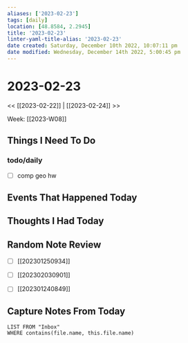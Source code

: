 ```yaml
---
aliases: ['2023-02-23']
tags: [daily]
location: [48.8584, 2.2945]
title: '2023-02-23'
linter-yaml-title-alias: '2023-02-23'
date created: Saturday, December 10th 2022, 10:07:11 pm
date modified: Wednesday, December 14th 2022, 5:00:45 pm
---
```


# 2023-02-23

<< [[2023-02-22]] | [[2023-02-24]] >>

Week: [[2023-W08]]

## Things I Need To Do

### todo/daily
- [ ] comp geo hw

## Events That Happened Today

## Thoughts I Had Today

## Random Note Review


- [ ] [[202301250934]]
- [ ] [[202302030901]]
- [ ] [[202301240849]]



## Capture Notes From Today

```dataview
LIST FROM "Inbox"
WHERE contains(file.name, this.file.name)
```
